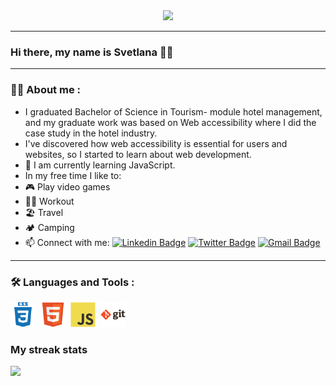
<div id="header" align="center">
  <img src="https://media.giphy.com/media/5GqrzudeH7m7fKrUoc/giphy.gif" width="300"/>
</div>

---
### Hi there, my name is Svetlana 👋:heart_eyes:
---

### :woman_technologist: About me : 
- I graduated  Bachelor of Science in Tourism- module hotel management, and my graduate work was based on Web accessibility where I did the case study in the hotel industry. 
- I've discovered how web accessibility is essential for users and websites, so I started to learn about web development. 
- :dart: I am currently learning JavaScript.
- In my free time I like to: 
- :video_game: Play video games
- :running_woman: Workout 
- :beach_umbrella: Travel
- :camping: Camping
- 📫 Connect with me:
 [![Linkedin Badge](https://img.shields.io/badge/-LinkedIn-blue?style=flat&logo=Linkedin&logoColor=white)](https://www.linkedin.com/in/svetlana-jokic-787432100/)
 [![Twitter Badge](https://img.shields.io/badge/-Twitter-blue?style=flat&logo=twitter&logoColor=white)](https://twitter.com/svetlanajokic)
 [![Gmail Badge](https://img.shields.io/badge/-Gmail-red?style=flat&logo=gmail&logoColor=white)](svetlanajokic95@gmail.com)

---

### :hammer_and_wrench: Languages and Tools :
<img src="https://github.com/devicons/devicon/blob/master/icons/css3/css3-plain-wordmark.svg"  title="CSS3" alt="CSS" width="40" height="40"/>&nbsp;
  <img src="https://github.com/devicons/devicon/blob/master/icons/html5/html5-original.svg" title="HTML5" alt="HTML" width="40" height="40"/>&nbsp;
  <img src="https://github.com/devicons/devicon/blob/master/icons/javascript/javascript-original.svg" title="JavaScript" alt="JavaScript" width="40" height="40"/>&nbsp;
  <img src="https://github.com/devicons/devicon/blob/master/icons/git/git-original-wordmark.svg" title="Git" alt="Git" width="40" height="40"/>
  

### My streak stats
<div> <img src="https://github-readme-streak-stats.herokuapp.com?user=Holllyyyy&theme=dracula"/> </div>
<!--

- 🔭 I’m currently working on ...
- 🌱 I’m currently learning ...
- 👯 I’m looking to collaborate on ...
- 🤔 I’m looking for help with ...
- 💬 Ask me about ...
 ...
- 😄 Pronouns: ...
- ⚡ Fun fact: ...
-->
